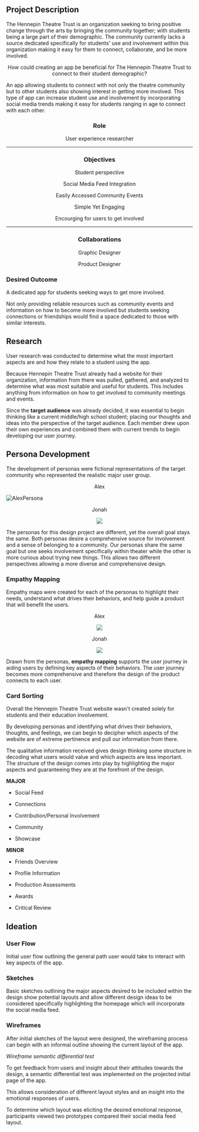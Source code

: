 
## **Project Description**

The Hennepin Theatre Trust is an organization seeking to bring positive change through the arts by bringing the community together; with students being a large part of their demographic. The community currently lacks a source dedicated specifically for students' use and involvement within this organization making it easy for them to connect, collaborate, and be more involved.


<p align="center"> How could creating an app be beneficial for The Hennepin Theatre Trust to connect to their student demographic? 

An app allowing students to connect with not only the theatre community but to other students also showing interest in getting more involved. This type of app can increase student use and involvement by incorporating social media trends making it easy for students ranging in age to connect with each other. 

  
<div align="center">
  
 ### **Role**
  
  User experience researcher 
  
  ---
  
 ### **Objectives** 
    
  Student perspective 
  
  Social Media Feed Integration 
                             
  Easily Accessed Community Events
  
  Simple Yet Engaging          
  
  Encourging for users to get involved 
  
  ---
  
 ### **Collaborations**
  
   Graphic Designer
  
   Product Designer
  
</div>

  
### **Desired Outcome**

A dedicated app for students seeking ways to get more involved. 

Not only providing reliable resources such as community events and information on how to become more involved but students seeking connections or friendships would find a space dedicated to those with similar interests. 

## **Research**

User research was conducted to determine what the most important aspects are and how they relate to a student using the app.

Because Hennepin Theatre Trust already had a website for their organization, information from there was pulled, gathered, and analyzed to determine what was most suitable and useful for students. This includes anything from information on how to get involved to community meetings and events.
  
Since the **target audience** was already decided, it was essential to begin thinking like a current middle/high school student; placing our thoughts and ideas into the perspective of the target audience. Each member drew upon their own experiences and combined them with current trends to begin developing our user journey.
  

## Persona Development
  
The development of personas were fictional representations of the target community who represented the realistic major user group.

  <p align="center"> Alex

  ![AlexPersona](https://user-images.githubusercontent.com/33335020/151637786-acdfdb16-cfba-4480-85a5-33238ee2464d.png)

  
<p align="center"> Jonah
 
<p align="center">
  <img src="https://user-images.githubusercontent.com/33335020/151637887-010f115b-6c4b-4749-894c-a654df5ae6b3.png" />
</p>

The personas for this design project are different, yet the overall goal stays the same. Both personas desire a comprehensive source for involvement and a sense of belonging to a community. Our personas share the same goal but one seeks involvement specifically within theater while the other is more curious about trying new things. This allows two different perspectives allowing a more diverse and comprehensive design. 

### Empathy Mapping
  
Empathy maps were created for each of the personas to highlight their needs, understand what drives their behaviors, and help guide a product that will benefit the users.
  
<p align="center"> Alex
        <p align="center">
  <img src="https://user-images.githubusercontent.com/33335020/151638074-f03b4191-a11b-4ff9-821c-86f0110f404b.png" />
</p>
      
<p align="center"> Jonah
       <p align="center">
  <img src="https://user-images.githubusercontent.com/33335020/151638105-84b77058-e6a6-4a2c-9402-a5ae4bb73896.png" />
</p>
  
Drawn from the personas, **empathy mapping** supports the user journey in aiding users by defining key aspects of their behaviors. The user journey becomes more comprehensive and therefore the design of the product connects to each user.

### Card Sorting
  
Overall the Hennepin Theatre Trust website wasn't created solely for students and their education involvement.
  
By developing personas and identifying what drives their behaviors, thoughts, and feelings, we can begin to decipher which aspects of the website are of extreme pertinence and pull our information from there.
  
The qualitative information received gives design thinking some structure in decoding what users would value and which aspects are less important. The structure of the design comes into play by highlighting the major aspects and guaranteeing they are at the forefront of the design.
  
**MAJOR**
  
* Social Feed
  
* Connections
  
* Contribution/Personal Involvement
  
* Community
  
* Showcase
  
**MINOR**
  
* Friends Overview
  
* Profile Information
  
* Production Assessments
  
* Awards
  
* Critical Review

## Ideation
  
### User Flow
  
Initial user flow outlining the general path user would take to interact with key aspects of the app.

### Sketches
  
Basic sketches outlining the major aspects desired to be included within the design show potential layouts and allow different design ideas to be considered specifically highlighting the homepage which will incorporate the social media feed.

### Wireframes
  
After initial sketches of the layout were designed, the wireframing process can begin with an informal outline showing the current layout of the app.

*Wireframe semantic differential test* 
  
To get feedback from users and insight about their attitudes towards the design, a semantic differential test was implemented on the projected initial page of the app.
  
This allows consideration of different layout styles and an insight into the emotional responses of users.
  
To determine which layout was eliciting the desired emotional response, participants viewed two prototypes compared their social media feed layout.

